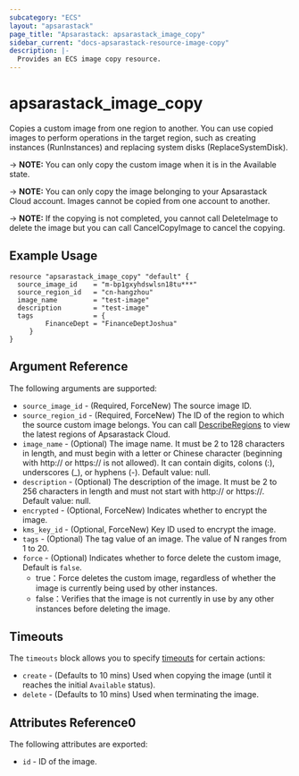 ```yaml
---
subcategory: "ECS"
layout: "apsarastack"
page_title: "Apsarastack: apsarastack_image_copy"
sidebar_current: "docs-apsarastack-resource-image-copy"
description: |-
  Provides an ECS image copy resource.
---
```


# apsarastack\_image\_copy

Copies a custom image from one region to another. You can use copied images to perform operations in the target region, such as creating instances (RunInstances) and replacing system disks (ReplaceSystemDisk).

-> **NOTE:** You can only copy the custom image when it is in the Available state.

-> **NOTE:** You can only copy the image belonging to your Apsarastack Cloud account. Images cannot be copied from one account to another.

-> **NOTE:** If the copying is not completed, you cannot call DeleteImage to delete the image but you can call CancelCopyImage to cancel the copying.

## Example Usage

```
resource "apsarastack_image_copy" "default" {
  source_image_id    = "m-bp1gxyhdswlsn18tu***"
  source_region_id   = "cn-hangzhou"
  image_name         = "test-image"
  description        = "test-image"
  tags               = {
         FinanceDept = "FinanceDeptJoshua"
     }
}
```

## Argument Reference

The following arguments are supported:

* `source_image_id` - (Required, ForceNew) The source image ID.
* `source_region_id` - (Required, ForceNew) The ID of the region to which the source custom image belongs. You can call [DescribeRegions](https://www.Apsarastackcloud.com/help/doc-detail/25609.htm) to view the latest regions of Apsarastack Cloud.
* `image_name` - (Optional) The image name. It must be 2 to 128 characters in length, and must begin with a letter or Chinese character (beginning with http:// or https:// is not allowed). It can contain digits, colons (:), underscores (_), or hyphens (-). Default value: null.
* `description` - (Optional) The description of the image. It must be 2 to 256 characters in length and must not start with http:// or https://. Default value: null.
* `encrypted` - (Optional, ForceNew) Indicates whether to encrypt the image.
* `kms_key_id` - (Optional, ForceNew) Key ID used to encrypt the image.
* `tags` - (Optional) The tag value of an image. The value of N ranges from 1 to 20.
* `force` - (Optional) Indicates whether to force delete the custom image, Default is `false`. 
  - true：Force deletes the custom image, regardless of whether the image is currently being used by other instances.
  - false：Verifies that the image is not currently in use by any other instances before deleting the image.
   
## Timeouts

The `timeouts` block allows you to specify [timeouts](https://www.terraform.io/docs/configuration-0-11/resources.html#timeouts) for certain actions:

* `create` - (Defaults to 10 mins) Used when copying the image (until it reaches the initial `Available` status). 
* `delete` - (Defaults to 10 mins) Used when terminating the image.
   
   
## Attributes Reference0
 
 The following attributes are exported:
 
* `id` - ID of the image.
